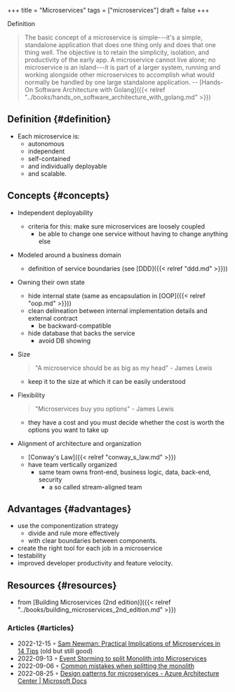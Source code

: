 +++
title = "Microservices"
tags = ["microservices"]
draft = false
+++

Definition

> The basic concept of a microservice is simple---it's a simple, standalone application that does one thing only and does that one thing well. The objective is to retain the simplicity, isolation, and productivity of the early app. A microservice cannot live alone; no microservice is an island---it is part of a larger system, running and working alongside other microservices to accomplish what would normally be handled by one large standalone application.
> -- [Hands-On Software Architecture with Golang]({{< relref "../books/hands_on_software_architecture_with_golang.md" >}})


## Definition {#definition}

-   Each microservice is:
    -   autonomous
    -   independent
    -   self-contained
    -   and individually deployable
    -   and scalable.


## Concepts {#concepts}

-   Independent deployability
    -   criteria for this: make sure microservices are loosely coupled
        -   be able to change one service without having to change anything else
-   Modeled around a business domain
    -   definition of service boundaries (see [DDD]({{< relref "ddd.md" >}}))
-   Owning their own state
    -   hide internal state (same as encapsulation in [OOP]({{< relref "oop.md" >}}))
    -   clean delineation between internal implementation details and external contract
        -   be backward-compatible
    -   hide database that backs the service
        -   avoid DB showing
-   Size

    > "A microservice should be as big as my head" - James Lewis

    -   keep it to the size at which it can be easily understood
-   Flexibility

    > "Microservices buy you options" - James Lewis

    -   they have a cost and you must decide whether the cost is worth the options you want to take up
-   Alignment of architecture and organization
    -   [Conway's Law]({{< relref "conway_s_law.md" >}})
    -   have team vertically organized
        -   same team owns front-end, business logic, data, back-end, security
            -   a so called stream-aligned team


## Advantages {#advantages}

-   use the componentization strategy
    -   divide and rule more effectively
    -   with clear boundaries between components.
-   create the right tool for each job in a microservice
-   testability
-   improved developer productivity and feature velocity.


## Resources {#resources}

-   from [Building Microservices (2nd edition)]({{< relref "../books/building_microservices_2nd_edition.md" >}})


### Articles {#articles}

-   2022-12-15 ◦ [Sam Newman: Practical Implications of Microservices in 14 Tips](https://www.infoq.com/articles/microservices-practical-tips/) (old but still good)
-   2022-09-13 ◦ [Event Storming to split Monolith into Microservices](https://dev.to/kanekotic/event-storming-to-split-monolith-into-microservices-17eo)
-   2022-09-06 ◦ [Common mistakes when splitting the monolith](https://dev.to/kanekotic/common-mistakes-when-splitting-the-monolith-j1)
-   2022-08-25 ◦ [Design patterns for microservices - Azure Architecture Center | Microsoft Docs](https://docs.microsoft.com/en-us/azure/architecture/microservices/design/patterns)
